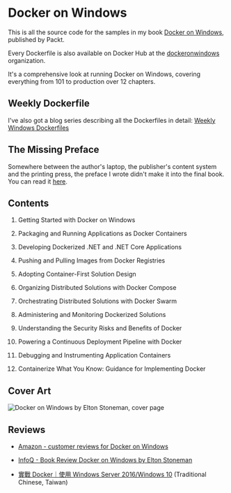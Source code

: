 
# Docker on Windows

This is all the source code for the samples in my book [Docker on Windows](https://www.amazon.co.uk/Docker-Windows-Elton-Stoneman-ebook/dp/B0711Y4J9K), published by Packt.

Every Dockerfile is also available on Docker Hub at the [dockeronwindows](https://hub.docker.com/r/dockeronwindows/) organization.

It's a comprehensive look at running Docker on Windows, covering everything from 101 to production over 12 chapters.

## Weekly Dockerfile

I've also got a blog series describing all the Dockerfiles in detail: [Weekly Windows Dockerfiles](https://blog.sixeyed.com/tag/weekly-dockerfile/)

## The Missing Preface

Somewhere between the author's laptop, the publisher's content system and the printing press, the preface I wrote didn't make it into the final book. You can read it [here](preface.md).

## Contents

1. Getting Started with Docker on Windows
	
2. Packaging and Running Applications as Docker Containers
	
3. Developing Dockerized .NET and .NET Core Applications

4. Pushing and Pulling Images from Docker Registries
	
5. Adopting Container-First Solution Design
	
6. Organizing Distributed Solutions with Docker Compose
	
7. Orchestrating Distributed Solutions with Docker Swarm
	
8. Administering and Monitoring Dockerized Solutions
	
9. Understanding the Security Risks and Benefits of Docker
	
10. Powering a Continuous Deployment Pipeline with Docker
	
11. Debugging and Instrumenting Application Containers
	
12. Containerize What You Know: Guidance for Implementing Docker

## Cover Art

![Docker on Windows by Elton Stoneman, cover page](docker-on-windows.jpg)

## Reviews

* [Amazon - customer reviews for Docker on Windows](https://www.amazon.co.uk/Docker-Windows-Elton-Stoneman-ebook/dp/B0711Y4J9K#customerReviews)

* [InfoQ - Book Review Docker on Windows by Elton Stoneman](https://www.infoq.com/news/2017/08/docker-windows-elton-stoneman)

* [實戰 Docker｜使用 Windows Server 2016/Windows 10](https://www.tenlong.com.tw/products/9789864767915) (Traditional Chinese, Taiwan)
